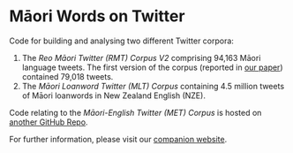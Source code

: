 # Māori Words on Twitter

Code for building and analysing two different Twitter corpora: 
1. The <i>Reo Māori Twitter (RMT) Corpus V2</i> comprising 94,163 Māori language tweets. The first version of the corpus (reported in [our paper](https://link.springer.com/article/10.1007/s10579-022-09580-w)) contained 79,018 tweets.
2. The <i>Māori Loanword Twitter (MLT) Corpus</i> containing 4.5 million tweets of Māori loanwords in New Zealand English (NZE).

Code relating to the <i>Māori-English Twitter (MET) Corpus</i> is hosted on [another GitHub Repo](https://github.com/bilingual-MET/hybrid).

For further information, please visit our [companion website](https://kiwiwords.cms.waikato.ac.nz/). 
